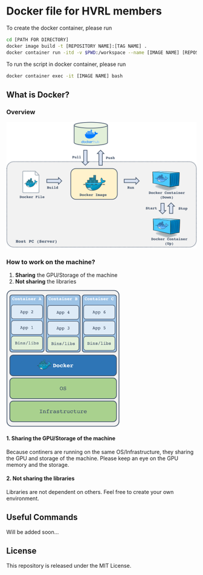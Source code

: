 # Docker file for HVRL members
To create the docker container, please run 
```sh
cd [PATH FOR DIRECTORY]
docker image build -t [REPOSITORY NAME]:[TAG NAME] .
docker container run -itd -v $PWD:/workspace --name [IMAGE NAME] [REPOSITORY NAME]:[TAG NAME] /bin/bash
```

To run the script in docker container, please run
```sh
docker container exec -it [IMAGE NAME] bash
```

## What is Docker?

### Overview
<img src="imgs/docker_overview.png" width="600">

### How to work on the machine?

1. **Sharing** the GPU/Storage of the machine
2. **Not sharing** the libraries

<img src="imgs/docker_container.png" width="300">

#### 1. Sharing the GPU/Storage of the machine
Because continers are running on the same OS/Infrastructure, they sharing the GPU and storage of the machine.
Please keep an eye on the GPU memory and the storage.

#### 2. Not sharing the libraries
Libraries are not dependent on others. Feel free to create your own environment.

## Useful Commands
Will be added soon...

## License
This repository is released under the MIT License.